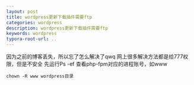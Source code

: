 ```yaml
---
layout: post
title: wordpress更新下载插件需要ftp 
categories: wordpress
description: wordpress更新下载插件需要ftp 
keywords: wordpress
typora-root-url: ..
---
```


因为之前的博客丢失，所以忘了怎么解决了qwq
网上很多解决方法都是给777权限，但是不安全
先运行Ps -ef 查看php-fpm对应的进程账号，如www

```Linux
chown -R www wordpress目录
```